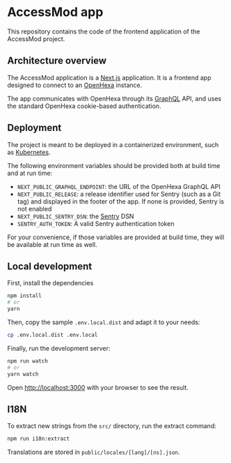 # AccessMod app

This repository contains the code of the frontend application of the AccessMod project.

## Architecture overview

The AccessMod application is a [Next.js](https://nextjs.org/) application. It is a frontend app designed to connect
to an [OpenHexa](https://github.com/BLSQ/openhexa-app) instance.

The app communicates with OpenHexa through its [GraphQL](https://graphql.org/) API, and uses the standard OpenHexa
cookie-based authentication.

## Deployment

The project is meant to be deployed in a containerized environment, such as [Kubernetes](https://kubernetes.io/).

The following environment variables should be provided both at build time and at run time:

- `NEXT_PUBLIC_GRAPHQL_ENDPOINT`: the URL of the OpenHexa GraphQL API
- `NEXT_PUBLIC_RELEASE`: a release identifier used for Sentry (such as a Git tag) and displayed in the footer of the app. If none is provided, Sentry is not enabled
- `NEXT_PUBLIC_SENTRY_DSN`: the [Sentry](https://sentry.io/) DSN
- `SENTRY_AUTH_TOKEN`: A valid Sentry authentication token

For your convenience, if those variables are provided at build time, they will be available at run time as well.

## Local development

First, install the dependencies

```bash
npm install
# or
yarn
```

Then, copy the sample `.env.local.dist` and adapt it to your needs:

```bash
cp .env.local.dist .env.local
```

Finally, run the development server:

```bash
npm run watch
# or
yarn watch
```

Open [http://localhost:3000](http://localhost:3000) with your browser to see the result.

## I18N

To extract new strings from the `src/` directory, run the extract command:

```bash
npm run i18n:extract
```

Translations are stored in `public/locales/[lang]/[ns].json`.
